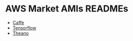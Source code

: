 # AWS Market AMIs READMEs

* [Caffe](awsmrkt-bfboost-ubuntu14-cuda75-caffe/README.md)
* [Tensorflow](awsmrkt-bfboost-ubuntu14-cuda75-tensorflow/README.md)
* [Theano](awsmrkt-bfboost-ubuntu14-cuda75-theano/README.md)
